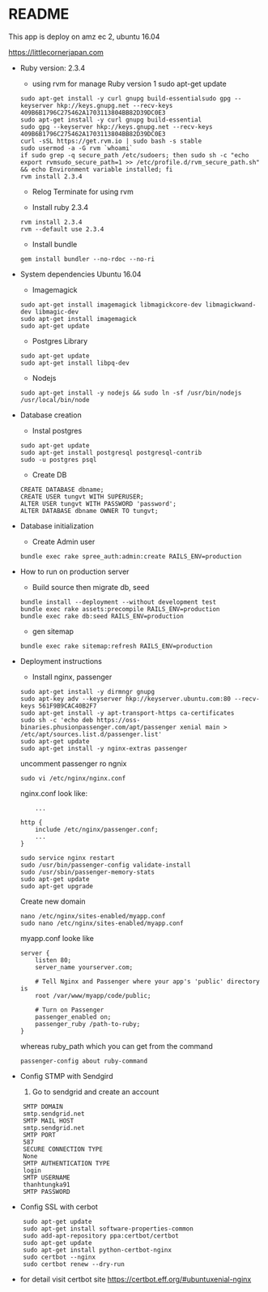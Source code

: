 # README

This app is deploy on amz ec 2, ubuntu 16.04 

https://littlecornerjapan.com

* Ruby version: 2.3.4 
    - using rvm for manage Ruby version  1  sudo apt-get update
    ```
    sudo apt-get install -y curl gnupg build-essentialsudo gpg --keyserver hkp://keys.gnupg.net --recv-keys 409B6B1796C275462A1703113804BB82D39DC0E3
    sudo apt-get install -y curl gnupg build-essential
    sudo gpg --keyserver hkp://keys.gnupg.net --recv-keys 409B6B1796C275462A1703113804BB82D39DC0E3
    curl -sSL https://get.rvm.io | sudo bash -s stable
    sudo usermod -a -G rvm `whoami`
    if sudo grep -q secure_path /etc/sudoers; then sudo sh -c "echo export rvmsudo_secure_path=1 >> /etc/profile.d/rvm_secure_path.sh" && echo Environment variable installed; fi
   rvm install 2.3.4
   ```
   - Relog Terminate for using rvm 

   - Install ruby 2.3.4 
   ```
   rvm install 2.3.4
   rvm --default use 2.3.4
   ```
   - Install bundle
   ``` 
   gem install bundler --no-rdoc --no-ri
   ```

* System dependencies Ubuntu 16.04 
    - Imagemagick 
    ```
    sudo apt-get install imagemagick libmagickcore-dev libmagickwand-dev libmagic-dev
    sudo apt-get install imagemagick
    sudo apt-get update
    ```
    - Postgres Library
    ```
    sudo apt-get update
    sudo apt-get install libpq-dev
    ```
    - Nodejs 
    ```
    sudo apt-get install -y nodejs && sudo ln -sf /usr/bin/nodejs /usr/local/bin/node
    ```
    

* Database creation
    - Instal postgres 
    ```
    sudo apt-get update
    sudo apt-get install postgresql postgresql-contrib
    sudo -u postgres psql
    ```
    - Create DB 
    ```
    CREATE DATABASE dbname;
    CREATE USER tungvt WITH SUPERUSER;
    ALTER USER tungvt WITH PASSWORD 'password';
    ALTER DATABASE dbname OWNER TO tungvt;
    ```

* Database initialization
    - Create Admin user 
    ```
    bundle exec rake spree_auth:admin:create RAILS_ENV=production
    ```

* How to run on production server 
    - Build source then migrate db, seed  
    ```
    bundle install --deployment --without development test
    bundle exec rake assets:precompile RAILS_ENV=production
    bundle exec rake db:seed RAILS_ENV=production
    ```
    - gen sitemap 
    ```
    bundle exec rake sitemap:refresh RAILS_ENV=production
    ```

* Deployment instructions
    - Install nginx, passenger 
    ```
    sudo apt-get install -y dirmngr gnupg
    sudo apt-key adv --keyserver hkp://keyserver.ubuntu.com:80 --recv-keys 561F9B9CAC40B2F7
    sudo apt-get install -y apt-transport-https ca-certificates
    sudo sh -c 'echo deb https://oss-binaries.phusionpassenger.com/apt/passenger xenial main > /etc/apt/sources.list.d/passenger.list'
    sudo apt-get update
    sudo apt-get install -y nginx-extras passenger
    ```
    uncomment passenger ro ngnix 
    ```
    sudo vi /etc/nginx/nginx.conf
    
    ```
    nginx.conf look like: 

    ```
        ...

    http {
        include /etc/nginx/passenger.conf;
        ...
    }
    ```
    ```
    sudo service nginx restart
    sudo /usr/bin/passenger-config validate-install
    sudo /usr/sbin/passenger-memory-stats
    sudo apt-get update
    sudo apt-get upgrade
    ```

    Create new domain 

    ```
    nano /etc/nginx/sites-enabled/myapp.conf 
    sudo nano /etc/nginx/sites-enabled/myapp.conf 
    ```

    myapp.conf looke like

    ```
    server {
        listen 80;
        server_name yourserver.com;

        # Tell Nginx and Passenger where your app's 'public' directory is
        root /var/www/myapp/code/public;

        # Turn on Passenger
        passenger_enabled on;
        passenger_ruby /path-to-ruby;
    }
    ```

    whereas ruby_path which you can get from the command 
    ```
    passenger-config about ruby-command
    ```

* Config STMP with Sendgird 
  1. Go to sendgrid and create an account 
```
    SMTP DOMAIN 
    smtp.sendgrid.net
    SMTP MAIL HOST 
    smtp.sendgrid.net
    SMTP PORT 
    587
    SECURE CONNECTION TYPE
    None
    SMTP AUTHENTICATION TYPE
    login
    SMTP USERNAME 
    thanhtungka91
    SMTP PASSWORD
```

* Config SSL with cerbot 
``` 
    sudo apt-get update
    sudo apt-get install software-properties-common
    sudo add-apt-repository ppa:certbot/certbot
    sudo apt-get update
    sudo apt-get install python-certbot-nginx 
    sudo certbot --nginx
    sudo certbot renew --dry-run
```
 - for detail visit certbot site 
 https://certbot.eff.org/#ubuntuxenial-nginx